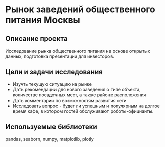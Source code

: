 # Рынок заведений общественного питания Москвы
## Описание проекта  

Исследование рынка общественного питания на основе открытых данных, подготовка презентации для инвесторов.
## Цели и задачи исследования

* Изучть текущую ситуацию на рынке  
* Дать рекомендации для нового заведения о типе объекта, количестве посадочных мест, а также районе расположения  
* Дать комментарии по возможностям развития сети
* Исследовать вопрос - будет ли успешным и популярным на долгое время кафе, в котором гостей обслуживают роботы-официанты.

## Используемые библиотеки
pandas, seaborn, numpy, matplotlib, plotly
